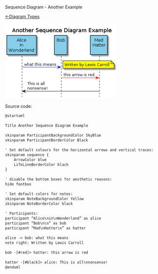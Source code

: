 Sequence Diagram - Another Example

[<-Diagram Types](../diagram-types.md)

![Sequence Simple](sequence-another-example/sequence-another-example.png)

Source code:

```plantuml
@startuml

Title Another Sequence Diagram Example

skinparam ParticipantBackgroundColor SkyBlue
skinparam ParticipantBorderColor Black

' Set default colours for the horizontal arrows and vertical traces: 
skinparam sequence {
    ArrowColor blue
    LifeLineBorderColor black
}

' disable the bottom boxes for aesthetic reasons:
hide footbox 

' Set default colors for notes:
skinparam NoteBackgroundColor Yellow
skinparam NoteBorderColor black

' Participants:
participant “Alice\nin\nWonderland” as alice
participant “Bob\n\n” as bob
participant “Mad\nHatter\n” as hatter

alice -> bob: what this means
note right: Written by Lewis Carroll

bob -[#red]> hatter: this arrow is red

hatter -[#black]> alice: This is all\nnonsense!
@enduml
```
